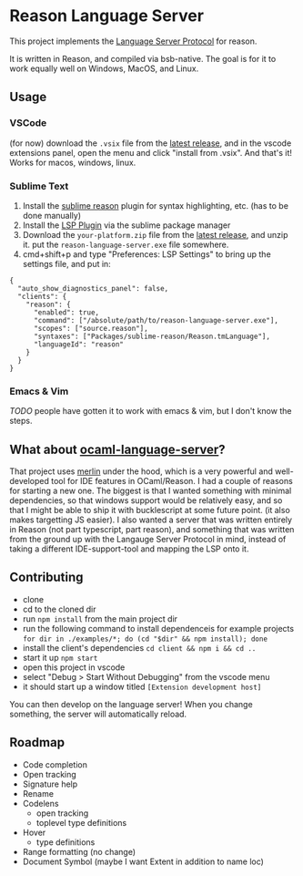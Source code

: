 # Reason Language Server

This project implements the [Language Server Protocol](https://microsoft.github.io/language-server-protocol/specification#initialize) for reason.

It is written in Reason, and compiled via bsb-native. The goal is for it to work equally well on Windows, MacOS, and Linux.

## Usage

### VSCode

(for now) download the `.vsix` file from the [latest release](https://github.com/jaredly/reason-language-server/releases), and in the vscode extensions panel, open the menu and click "install from .vsix". And that's it!
Works for macos, windows, linux.

### Sublime Text

1. Install the [sublime reason](https://github.com/reasonml-editor/sublime-reason) plugin for syntax highlighting, etc. (has to be done manually)
2. Install the [LSP Plugin](https://github.com/tomv564/LSP) via the sublime package manager
3. Download the `your-platform.zip` file from the [latest release](https://github.com/jaredly/reason-language-server/releases), and unzip it. put the `reason-language-server.exe` file somewhere.
4. cmd+shift+p and type "Preferences: LSP Settings" to bring up the settings file, and put in:
```
{
  "auto_show_diagnostics_panel": false,
  "clients": {
    "reason": {
      "enabled": true,
      "command": ["/absolute/path/to/reason-language-server.exe"],
      "scopes": ["source.reason"],
      "syntaxes": ["Packages/sublime-reason/Reason.tmLanguage"],
      "languageId": "reason"
    }
  }
}
```

### Emacs & Vim

_TODO_ people have gotten it to work with emacs & vim, but I don't know the steps.

## What about [ocaml-language-server](https://github.com/freebroccolo/ocaml-language-server/)?

That project uses [merlin](https://github.com/ocaml/merlin) under the hood, which is a very powerful and well-developed tool for IDE features in OCaml/Reason.
I had a couple of reasons for starting a new one. The biggest is that I wanted something with minimal dependencies, so that windows support would be relatively easy, and so that I might be able to ship it with bucklescript at some future point. (it also makes targetting JS easier). I also wanted a server that was written entirely in Reason (not part typescript, part reason), and something that was written from the ground up with the Langauge Server Protocol in mind, instead of taking a different IDE-support-tool and mapping the LSP onto it.

## Contributing

- clone
- cd to the cloned dir
- run `npm install` from the main project dir
- run the following command to install dependenceis for example projects `for dir in ./examples/*; do (cd "$dir" && npm install); done`
- install the client's dependencies `cd client && npm i && cd ..`
- start it up `npm start`
- open this project in vscode
- select "Debug > Start Without Debugging" from the vscode menu
- it should start up a window titled `[Extension development host]`

You can then develop on the language server! When you change something, the server will automatically reload.

## Roadmap

- Code completion
- Open tracking
- Signature help
- Rename
- Codelens
  - open tracking
  - toplevel type definitions
- Hover
  - type definitions
- Range formatting (no change)
- Document Symbol (maybe I want Extent in addition to name loc)




